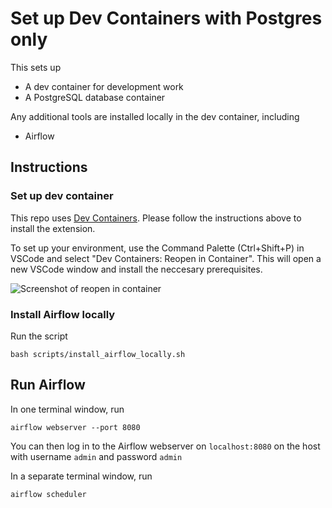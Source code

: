 # Set up Dev Containers with Postgres only

This sets up

- A dev container for development work
- A PostgreSQL database container

Any additional tools are installed locally in the dev container, including

- Airflow

## Instructions

### Set up dev container
This repo uses [Dev Containers](https://code.visualstudio.com/docs/devcontainers/containers). Please follow the instructions above to install the extension.

To set up your environment, use the Command Palette (Ctrl+Shift+P) in VSCode and select "Dev Containers: Reopen in Container". This will open a new VSCode window and install the neccesary prerequisites.

![Screenshot of reopen in container](https://code.visualstudio.com/assets/docs/devcontainers/create-dev-container/dev-containers-reopen.png)

### Install Airflow locally

Run the script

```
bash scripts/install_airflow_locally.sh
```

## Run Airflow

In one terminal window, run

```
airflow webserver --port 8080
```

You can then log in to the Airflow webserver on `localhost:8080` on the host with username `admin` and password `admin`

In a separate terminal window, run

```
airflow scheduler
```